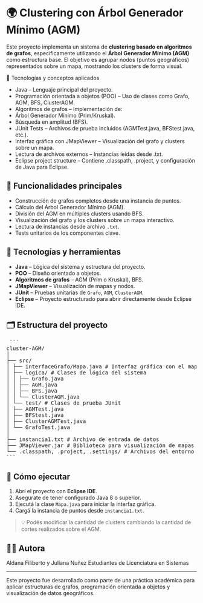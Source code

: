 # 🌍 Clustering con Árbol Generador Mínimo (AGM)

Este proyecto implementa un sistema de **clustering basado en algoritmos de grafos**, específicamente utilizando el **Árbol Generador Mínimo (AGM)** como estructura base. El objetivo es agrupar nodos (puntos geográficos) representados sobre un mapa, mostrando los clusters de forma visual.

🧠 Tecnologías y conceptos aplicados
- Java – Lenguaje principal del proyecto.
- Programación orientada a objetos (POO) – Uso de clases como Grafo, AGM, BFS, ClusterAGM.
- Algoritmos de grafos – Implementación de:
- Árbol Generador Mínimo (Prim/Kruskal).
- Búsqueda en amplitud (BFS).
- JUnit Tests – Archivos de prueba incluidos (AGMTest.java, BFStest.java, etc.).
- Interfaz gráfica con JMapViewer – Visualización del grafo y clusters sobre un mapa.
- Lectura de archivos externos – Instancias leídas desde .txt.
- Eclipse project structure – Contiene .classpath, .project, y configuración de Java para Eclipse.

## 🚀 Funcionalidades principales

- Construcción de grafos completos desde una instancia de puntos.
- Cálculo del Árbol Generador Mínimo (AGM).
- División del AGM en múltiples clusters usando BFS.
- Visualización del grafo y los clusters sobre un mapa interactivo.
- Lectura de instancias desde archivo `.txt`.
- Tests unitarios de los componentes clave.

## 🧪 Tecnologías y herramientas

- **Java** – Lógica del sistema y estructura del proyecto.
- **POO** – Diseño orientado a objetos.
- **Algoritmos de grafos** – AGM (Prim o Kruskal), BFS.
- **JMapViewer** – Visualización de mapas y nodos.
- **JUnit** – Pruebas unitarias de `Grafo`, `AGM`, `ClusterAGM`.
- **Eclipse** – Proyecto estructurado para abrir directamente desde Eclipse IDE.

## 🗂️ Estructura del proyecto
<pre> ```
cluster-AGM/
│
├── src/
│ ├── interfaceGrafo/Mapa.java # Interfaz gráfica con el mapa
│ ├── logica/ # Clases de lógica del sistema
│ │ ├── Grafo.java
│ │ ├── AGM.java
│ │ ├── BFS.java
│ │ └── ClusterAGM.java
│ └── test/ # Clases de prueba JUnit
│ ├── AGMTest.java
│ ├── BFStest.java
│ ├── ClusterAGMTest.java
│ └── GrafoTest.java
│
├── instancia1.txt # Archivo de entrada de datos
├── JMapViewer.jar # Biblioteca para visualización de mapas
└── .classpath, .project, .settings/ # Archivos del entorno Eclipse
```</pre>

## 🔧 Cómo ejecutar

1. Abrí el proyecto con **Eclipse IDE**.
2. Asegurate de tener configurado Java 8 o superior.
3. Ejecutá la clase `Mapa.java` para iniciar la interfaz gráfica.
4. Cargá la instancia de puntos desde `instancia1.txt`.

> 💡 Podés modificar la cantidad de clusters cambiando la cantidad de cortes realizados sobre el AGM.


## 👩‍💻 Autora

Aldana Filiberto y Juliana Nuñez
Estudiantes de Licenciatura en Sistemas  

---

Este proyecto fue desarrollado como parte de una práctica académica para aplicar estructuras de grafos, programación orientada a objetos y visualización de datos geográficos.





